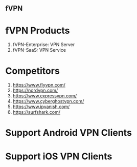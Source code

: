 fVPN
---

# fVPN Products
1. fVPN-Enterprise: VPN Server
2. fVPN-SaaS: VPN Service
# Competitors
1. https://www.flyvpn.com/
2. https://nordvpn.com/
3. https://www.expressvpn.com/
4. https://www.cyberghostvpn.com/
5. https://www.ipvanish.com/
6. https://surfshark.com/
# Support Android VPN Clients

# Support iOS VPN Clients
